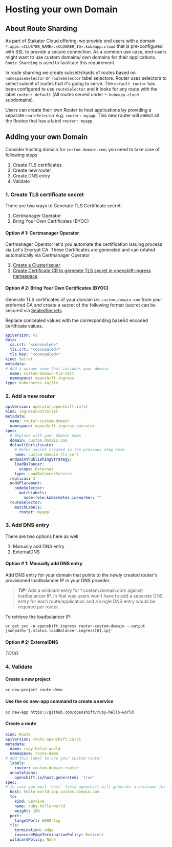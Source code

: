 # Hosting your own Domain

## About Route Sharding

As part of Stakater Cloud offering, we provide end users with a domain `*.apps.<CLUSTER_NAME>.<CLUSRER_ID>.kubeapp.cloud` that is pre-configured with SSL to provide a secure connection. As a common use case, end-users might want to use custom domains/ own domains for their applications. `Route Sharding` is used to facilitate this requirement.

In route sharding we create subset/shards of routes based on `namespaceSelector` or `routeSelector` label selectors. Router uses selectors to select subset of routes that it's going to serve. The `default router` has been configured to use `routeSelector` and it looks for any route with the label `router: default` (All routes served under `*.kubeapp.cloud` subdomains).

Users can create their own Router to host applications by providing a separate `routeSelector` e.g. `router: myapp`. This new router will select all the Routes that has a label `router: myapp`.

## Adding your own Domain

Consider hosting domain for `custom.domain.com`; you need to take care of following steps

1. Create TLS certificates
2. Create new router
3. Create DNS entry
4. Validate

### 1. Create TLS certificate secret

There are two ways to Generate TLS Certificate secret:

1. Certmanager Operator
2. Bring Your Own Certificates (BYOC)

#### Option # 1: Certmanager Operator

Certmanager Operator let's you automate the certification issuing process via Let's Encrypt CA. These Certificates are generated and can rotated automatically via Certmanager Operator

1. [Create a ClusterIssuer](https://cert-manager.io/docs/configuration/acme/)
2. [Create Certificate CR to gerneate TLS secret in openshift-ingress namespace](https://cert-manager.io/docs/usage/certificate/)

#### Option # 2: Bring Your Own Certificates (BYOC)

Generate TLS certificates of your domain i.e. `custom.domain.com` from your preferred CA and create a secret of the following format (secret can be secured via [SealedSecrets](../secrets/sealed-secrets.md#Secrets-Management-using-Sealed-Secrets-Controller).

Replace concealed values with the corresponding base64 encoded certificate values.

```yaml
apiVersion: v1
data:
  ca.crt: "<concealed>"
  tls.crt: "<concealed>"
  tls.key: "<concealed>"
kind: Secret
metadata:
# Add a unique name that includes your domain
  name: custom-domain-tls-cert
  namespace: openshift-ingress
type: kubernetes.io/tls
```

### 2. Add a new router

```yaml
apiVersion: operator.openshift.io/v1
kind: IngressController
metadata:
  name: router-custom-domain
  namespace: openshift-ingress-operator
spec:
  # Replace with your domain name
  domain: custom.domain.com
  defaultCertificate:
    # Refer secret created in the previous step here
    name: custom-domain-tls-cert
  endpointPublishingStrategy:
    loadBalancer:
      scope: External
    type: LoadBalancerService
  replicas: 3
  nodePlacement:
    nodeSelector:
      matchLabels:
        node-role.kubernetes.io/worker: ""
  routeSelector:
    matchLabels:
      router: myapp
```

### 3. Add DNS entry

There are two options here as well

1. Manually add DNS entry
2. ExternalDNS

#### Option # 1: Manually add DNS entry

Add DNS entry for your domain that points to the newly created router's provisioned loadbalancer IP in your DNS provider.

> **_TIP:_** Add a wildcard entry for *.custom.domain.com against loadbalancer IP. In that way users won't have to add a separate DNS entry for each route/application and a single DNS entry would be required per router.

To retrieve the loadbalancer IP: 
```shell script
oc get svc -n openshift-ingress router-custom-domain --output jsonpath='{.status.loadBalancer.ingress[0].ip}'
```

#### Option # 2: ExternalDNS

_TODO_

### 4. Validate

#### Create a new project

`oc new-project route-demo`

#### Use the oc new-app command to create a service

```shell script
oc new-app https://github.com/openshift/ruby-hello-world
```

#### Create a route

```yaml
kind: Route
apiVersion: route.openshift.io/v1
metadata:
  name: ruby-hello-world
  namespace: route-demo
# Add this label to use your custom router
  labels:
    router: custom-domain-router
  annotations:
    openshift.io/host.generated: 'true'
spec:
# In case you omit `host` field openshift will generate a hostname for you as <name>-<namespace-name>.custom.domain.com
  host: hello-world-app.custom.domain.com
  to:
    kind: Service
    name: ruby-hello-world
    weight: 100
  port:
    targetPort: 8080-tcp
  tls:
    termination: edge
    insecureEdgeTerminationPolicy: Redirect
  wildcardPolicy: None
```
